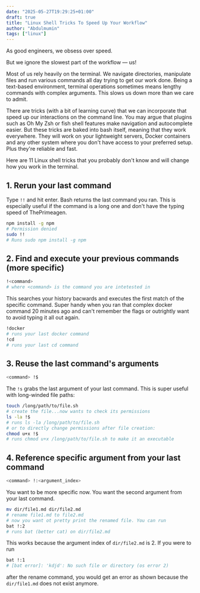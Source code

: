 ```yaml
---
date: "2025-05-27T19:29:25+01:00"
draft: true
title: "Linux Shell Tricks To Speed Up Your Workflow"
author: "Abdulmumin"
tags: ["linux"]
---
```


As good engineers, we obsess over speed.

But we ignore the slowest part of the workflow — us!

Most of us rely heavily on the terminal. We navigate directories, manipulate files and run various commands all day trying to get our work done. Being a text-based environment, terminal operations sometimes means lengthy commands with complex arguments. This slows us down more than we care to admit.

There are tricks (with a bit of learning curve) that we can incorporate that speed up our interactions on the command line. You may argue that plugins such as Oh My Zsh or fish shell features make navigation and autocomplete easier. But these tricks are baked into bash itself, meaning that they work everywhere. They will work on your lightweight servers, Docker containers and any other system where you don't have access to your preferred setup. Plus they're reliable and fast.

Here are 11 Linux shell tricks that you probably don't know and will change how you work in the terminal.

## 1. Rerun your last command

Type `!!` and hit enter. Bash returns the last command you ran. This is especially useful if the command is a long one and don't have the typing speed of ThePrimeagen.

```bash
npm install -g npm
# Permission denied
sudo !!
# Runs sudo npm install -g npm
```

## 2. Find and execute your previous commands (more specific)

```bash
!<command>
# where <command> is the command you are intetested in
```

This searches your history bacwards and executes the first match of the specific command. Super handy when you ran that complex docker command 20 minutes ago and can't remember the flags or outrightly want to avoid typing it all out again.

```bash
!docker
# runs your last docker command
!cd
# runs your last cd command
```

## 3. Reuse the last command's arguments

```bash
<command> !$
```

The `!s` grabs the last argument of your last command. This is super useful with long-winded file paths:

```bash
touch /long/path/to/file.sh
# create the file...now wants to check its permissions
ls -la !$
# runs ls -la /long/path/to/file.sh
# or to directly change permissions after file creation:
chmod u+x !$
# runs chmod u+x /long/path/to/file.sh to make it an executable

```

## 4. Reference specific argument from your last command

```bash
<command> !:<argument_index>
```

You want to be more specific now. You want the second argument from your last command.

```bash
mv dir/file1.md dir/file2.md
# rename file1.md to file2.md
# now you want ot pretty print the renamed file. You can run
bat !:2
# runs bat (better cat) on dir/file2.md
```

This works because the argument index of `dir/file2.md` is 2. If you were to run

```bash
bat !:1
# [bat error]: 'kdjd': No such file or directory (os error 2)
```

after the rename command, you would get an error as shown because the `dir/file1.md` does not exist anymore.
